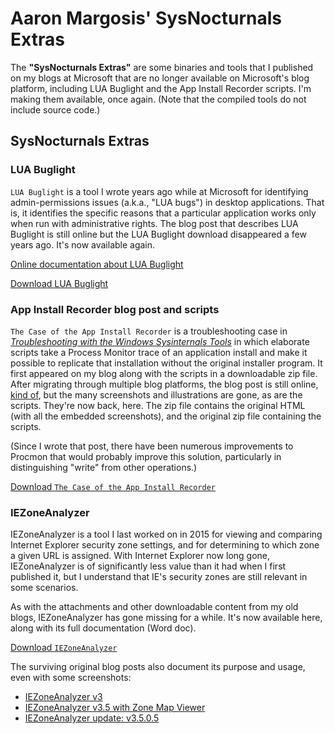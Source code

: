 # Aaron Margosis' SysNocturnals Extras

The **"SysNocturnals Extras"** are some binaries and tools that I published on my blogs at Microsoft that are no longer available
on Microsoft's blog platform, including LUA Buglight and the App Install Recorder scripts. I'm making them available, once again. (Note that the compiled tools do not include source code.)

## SysNocturnals Extras

### LUA Buglight

`LUA Buglight` is a tool I wrote years ago while at Microsoft for identifying admin-permissions issues (a.k.a., "LUA bugs") in 
desktop applications. That is, it identifies the specific reasons that a particular application works only when run with 
administrative rights. The blog post that describes LUA Buglight is still online but the LUA Buglight download disappeared a few years ago. 
It's now available again.

[Online documentation about LUA Buglight](https://techcommunity.microsoft.com/t5/windows-blog-archive/lua-buglight-2-3-with-support-for-windows-8-1-and-windows-10/ba-p/701459)

[Download LUA Buglight](https://github.com/AaronMargosis/Aaron-Margosis-SysNocturnals-Tools/releases/download/SysNocturnalsExtras/LuaBuglight.zip)

### App Install Recorder blog post and scripts

`The Case of the App Install Recorder` is a troubleshooting case 
in _[Troubleshooting with the Windows Sysinternals Tools](https://www.microsoftpressstore.com/store/troubleshooting-with-the-windows-sysinternals-tools-9780735684447)_ in which
elaborate scripts take a Process Monitor trace of an application install and make it possible to replicate that installation without
the original installer program. It first appeared on my blog along with the scripts in a downloadable zip file. After migrating through 
multiple blog platforms, the blog post is still online, [kind of](https://techcommunity.microsoft.com/t5/windows-blog-archive/the-case-of-the-app-install-recorder/ba-p/701461),
but the many screenshots and illustrations are gone, as are the scripts. They're now back, here. The zip file contains the original HTML
(with all the embedded screenshots), and the original zip file containing the scripts.

(Since I wrote that post, there have been numerous improvements to Procmon that would probably improve this solution, particularly in distinguishing "write" from other
operations.)

[Download `The Case of the App Install Recorder`](https://github.com/AaronMargosis/Aaron-Margosis-SysNocturnals-Tools/releases/download/SysNocturnalsExtras/The.Case.of.the.App.Install.Recorder.zip)

### IEZoneAnalyzer

IEZoneAnalyzer is a tool I last worked on in 2015 for viewing and comparing Internet Explorer security zone settings, and for
determining to which zone a given URL is assigned. With Internet Explorer now long gone, IEZoneAnalyzer is of significantly 
less value than it had when I first published it, but I understand that IE's security zones are still relevant in some scenarios.

As with the attachments and other downloadable content from my old blogs, IEZoneAnalyzer has gone missing for a while. It's now
available here, along with its full documentation (Word doc).

[Download `IEZoneAnalyzer`](https://github.com/AaronMargosis/Aaron-Margosis-SysNocturnals-Tools/releases/download/SysNocturnalsExtras/IEZoneAnalyzer.3.5.0.5.zip)

The surviving original blog posts also document its purpose and usage, even with some screenshots:
* [IEZoneAnalyzer v3](https://learn.microsoft.com/en-us/archive/blogs/fdcc/iezoneanalyzer-v3)
* [IEZoneAnalyzer v3.5 with Zone Map Viewer](https://learn.microsoft.com/en-us/archive/blogs/fdcc/iezoneanalyzer-v3-5-with-zone-map-viewer)
* [IEZoneAnalyzer update: v3.5.0.5](https://learn.microsoft.com/en-us/archive/blogs/fdcc/iezoneanalyzer-update-v3-5-0-5)


